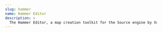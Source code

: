 ```yaml
---
slug: hammer
name: Hammer Editor
description: >
  The Hammer Editor, a map creation toolkit for the Source engine by Valve.
---
```

